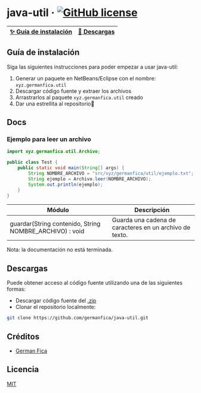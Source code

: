 # java-util &middot; [![GitHub license](https://img.shields.io/badge/license-MIT-blue.svg)](https://github.com/germanfica/java-util/blob/master/LICENSE)
| [:sparkles: Guía de instalación](#guía-de-instalación) | [:rocket: Descargas](#descargas) |
| --------------- | -------- |

## Guía de instalación
Siga las siguientes instrucciones para poder empezar a usar java-util:
1.	Generar un paquete en NetBeans/Eclipse con el nombre: `xyz.germanfica.util`
2.	Descargar código fuente y extraer los archivos
3.	Arrastrarlos al paquete `xyz.germanfica.util` creado
4.	Dar una estrellita al repositorio💖

## Docs
### Ejemplo para leer un archivo
```java
import xyz.germanfica.util.Archivo;

public class Test {
	public static void main(String[] args) {
		String NOMBRE_ARCHIVO = "src/xyz/germanfica/util/ejemplo.txt";
		String ejemplo = Archivo.leer(NOMBRE_ARCHIVO);
		System.out.println(ejemplo);
	}
}
```
| Módulo        | Descripción   |
| ------------- | ------------- |
| guardar(String contenido, String NOMBRE_ARCHIVO) : void  | Guarda una cadena de caracteres en un  archivo de texto.  |

Nota: la documentación no está terminada.

## Descargas
Puede obtener acceso al código fuente utilizando una de las siguientes formas:
+ Descargar código fuente del [.zip](https://github.com/germanfica/java-util/archive/master.zip)
+ Clonar el repositorio localmente:
```bash
git clone https://github.com/germanfica/java-util.git
```

## Créditos
- [German Fica](https://www.instagram.com/germanfica/)

## Licencia
[MIT](https://opensource.org/licenses/MIT)
